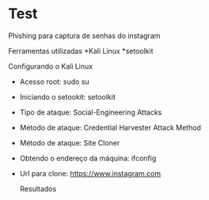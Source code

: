 # Test
Phishing para captura de senhas do instagram

Ferramentas utilizadas
 *Kali Linux
 *setoolkit

 Configurando o Kali Linux 

* Acesso root: sudo su
* Iniciando o setookit: setoolkit
* Tipo de ataque: Social-Engineering Attacks
* Método de ataque: Credential Harvester Attack Method
* Método de ataque: Site Cloner
* Obtendo o endereço da máquina: ifconfig
* Url para clone: https://www.instagram.com

  Resultados 

